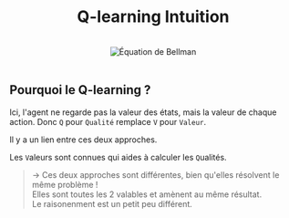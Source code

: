 <h1 align=center>Q-learning Intuition</h1>
<br>
<div align="center">
    <img src="https://github.com/MiKL5/artificialIntelligence/blob/master/Docs/img/BellmanCompleteEquation.png" alt="Équation de Bellman" title="Équation de Bellman">
</div>
<br>

## Pourquoi le Q-learning ?

Ici, l'agent ne regarde pas la valeur des états, mais la valeur de chaque action. Donc `Q` pour `Qualité` remplace `V` pour `Valeur`.  

Il y a un lien entre ces deux approches.  

Les `V`aleurs sont connues qui aides à calculer les `Q`ualités.  

> -> Ces deux approches sont différentes, bien qu'elles résolvent le même problème !  
Elles sont toutes les 2 valables et amènent au même résultat.  
Le raisonenment est un petit peu différent.  

